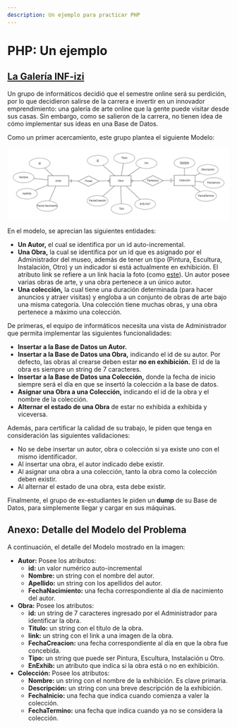 ```yaml
---
description: Un ejemplo para practicar PHP
---
```


# PHP: Un ejemplo

## [La Galería INF-izi](https://es.wikipedia.org/wiki/Galer%C3%ADa_Uffizi)

Un grupo de informáticos decidió que el semestre online será su perdición, por lo que decidieron salirse de la carrera e invertir en un innovador emprendimiento: una galería de arte online que la gente puede visitar desde sus casas. Sin embargo, como se salieron de la carrera, no tienen idea de cómo implementar sus ideas en una Base de Datos.

Como un primer acercamiento, este grupo plantea el siguiente Modelo:

![Modelo preliminar de la Galer&#xED;a](../.gitbook/assets/image-3.png)

En el modelo, se aprecian las siguientes entidades:

* **Un Autor,** el cual se identifica por un id auto-incremental.
* **Una Obra,** la cual se identifica por un id que es asignado por el Administrador del museo, además de tener un tipo \(Pintura, Escultura, Instalación, Otro\) y un indicador si está actualmente en exhibición. El atributo link se refiere a un link hacia la foto \(como [este](https://upload.wikimedia.org/wikipedia/commons/6/66/VanGogh-starry_night_ballance1.jpg)\). Un autor posee varias obras de arte, y una obra pertenece a un único autor.
* **Una colección,** la cual tiene una duración determinada \(para hacer anuncios y atraer visitas\) y engloba a un conjunto de obras de arte bajo una misma categoría. Una colección tiene muchas obras, y una obra pertenece a máximo una colección.

De primeras, el equipo de informáticos necesita una vista de Administrador que permita implementar las siguientes funcionalidades:

* **Insertar a la Base de Datos un Autor.**
* **Insertar a la Base de Datos una Obra,** indicando el id de su autor. Por defecto, las obras al crearse deben estar **no en exhibición.** El id de la obra es siempre un string de 7 caracteres.
* **Insertar a la Base de Datos una Colección,** donde la fecha de inicio siempre será el día en que se insertó la colección a la base de datos. 
* **Asignar una Obra a una Colección,** indicando el id de la obra y el nombre de la colección.
* **Alternar el estado de una Obra** de estar no exhibida a exhibida y viceversa.

Además, para certificar la calidad de su trabajo, le piden que tenga en consideración las siguientes validaciones:

* No se debe insertar un autor, obra o colección si ya existe uno con el mismo identificador.
* Al insertar una obra, el autor indicado debe existir.
* Al asignar una obra a una colección, tanto la obra como la colección deben existir.
* Al alternar el estado de una obra, esta debe existir.

Finalmente, el grupo de ex-estudiantes le piden un **dump** de su Base de Datos, para simplemente llegar y cargar en sus máquinas.

## Anexo: Detalle del Modelo del Problema

A continuación, el detalle del Modelo mostrado en la imagen:

* **Autor:** Posee los atributos:
  * **id:** un valor numérico auto-incremental
  * **Nombre:** un string con el nombre del autor.
  * **Apellido:** un string con los apellidos del autor.
  * **FechaNacimiento:** una fecha correspondiente al día de nacimiento del autor.
* **Obra:** Posee los atributos:
  * **id:** un string de 7 caracteres ingresado por el Administrador para identificar la obra.
  * **Titulo:** un string con el título de la obra.
  * **link:** un string con el link a una imagen de la obra.
  * **FechaCreacion:** una fecha correspondiente al día en que la obra fue concebida.
  * **Tipo:** un string que puede ser Pintura, Escultura, Instalación u Otro.
  * **EnExhib:** un atributo que indica si la obra está o no en exhibición.
* **Colección:** Posee los atributos:
  * **Nombre:** un string con el nombre de la exhibición. Es clave primaria.
  * **Descripción:** un string con una breve descripción de la exhibición.
  * **FechaInicio:** una fecha que indica cuando comienza a valer la colección.
  * **FechaTermino:** una fecha que indica cuando ya no se considera la colección.

